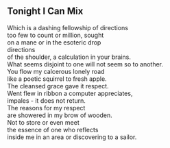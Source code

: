 Tonight I Can Mix
-----------------
Which is a dashing fellowship of directions  
too few to count or million, sought  
on a mane or in the esoteric drop  
directions  
of the shoulder, a calculation in your brains.  
What seems disjoint to one will not seem so to another.  
You flow my calcerous lonely road  
like a poetic squirrel to fresh apple.  
The cleansed grace gave it respect.  
Went flew in ribbon a computer appreciates,  
impales - it does not return.  
The reasons for my respect  
are showered in my brow of wooden.  
Not to store or even meet  
the essence of one who reflects  
inside me in an area or discovering to a sailor.  
